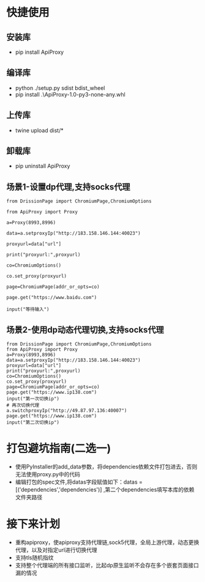 # 快捷使用
## 安装库
- pip install ApiProxy

## 编译库
- python ./setup.py sdist bdist_wheel 
- pip install .\ApiProxy-1.0-py3-none-any.whl

## 上传库
- twine upload dist/*

## 卸载库
- pip uninstall ApiProxy

## 场景1-设置dp代理,支持socks代理

```
from DrissionPage import ChromiumPage,ChromiumOptions

from ApiProxy import Proxy

a=Proxy(8993,8996)

data=a.setproxyIp("http://183.158.146.144:40023")

proxyurl=data["url"]

print("proxyurl:",proxyurl)

co=ChromiumOptions()

co.set_proxy(proxyurl)

page=ChromiumPage(addr_or_opts=co)

page.get("https://www.baidu.com")

input("等待输入")
```

## 场景2-使用dp动态代理切换,支持socks代理

```
from DrissionPage import ChromiumPage,ChromiumOptions
from ApiProxy import Proxy
a=Proxy(8993,8996)
data=a.setproxyIp("http://183.158.146.144:40023")
proxyurl=data["url"]
print("proxyurl:",proxyurl)
co=ChromiumOptions()
co.set_proxy(proxyurl)
page=ChromiumPage(addr_or_opts=co)
page.get("https://www.ip138.com")
input("第一次切换ip")
# 再次切换代理
a.switchproxyIp("http://49.87.97.136:40007")
page.get("https://www.ip138.com")
input("第二次切换ip")
```
# 打包避坑指南(二选一)
- 使用PyInstaller的add_data参数，将dependencies依赖文件打包进去，否则无法使用proxy.py中的代码
- 编辑打包的spec文件,将datas字段赋值如下：datas = [('dependencies','dependencies')] ,第二个dependencies填写本库的依赖文件夹路径
# 接下来计划
- 重构apiproxy，使apiproxy支持代理链,sock5代理，全局上游代理，动态更换代理，以及对指定url进行切换代理
- 支持tls随机指纹
- 支持整个代理端的所有接口监听，比起dp原生监听不会存在多个嵌套页面接口漏的情况


